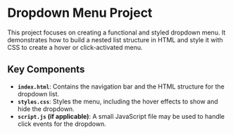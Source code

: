 # Dropdown Menu Project

This project focuses on creating a functional and styled dropdown menu. It demonstrates how to build a nested list structure in HTML and style it with CSS to create a hover or click-activated menu.

## Key Components
- **`index.html`**: Contains the navigation bar and the HTML structure for the dropdown list.
- **`styles.css`**: Styles the menu, including the hover effects to show and hide the dropdown.
- **`script.js` (if applicable)**: A small JavaScript file may be used to handle click events for the dropdown.
